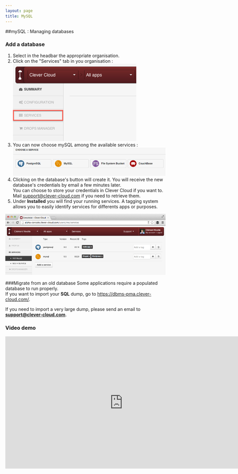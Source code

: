 ```yaml
---
layout: page
title: MySQL
---
```

##mySQL : Managing databases

### Add a database
1. Select in the headbar the appropriate organisation.
2. Click on the "Services" tab in you organisation : <img class="thumbnail img_doc" src="/img/services.png">
4. You can now choose mySQL among the available services : <img class="thumbnail img_doc" src="/img/mysql.png">
5. Clicking on the database's button will create it. You will receive the new database's credentials by email a few minutes later. <br>You can choose to store your credentials in Clever Cloud if you want to. Mail <support@clever-cloud.com> if you need to retrieve them.
6. Under **Installed** you will find your running services. A tagging system allows you to easily identify services for differents apps or purposes.
<div>
<a href="/img/screenshot-services.png" target="_blank"><img class="thumbnail img_doc" src="/img/screenshot-services.png"></a>
</div>


###Migrate from an old database
Some applications require a populated database to run properly.  
If you want to import your **SQL** dump, go to <a href="https://dbms-pma.clever-cloud.com/">https://dbms-pma.clever-cloud.com/</a>.

If you need to import a very large dump, please send an email to **support@clever-cloud.com**.

### Video demo
<p>
<iframe style="width:738px" height="415" src="http://www.youtube.com/embed/6rJ8zQqIhUw?rel=0&autohide=1&showinfo=0" frameborder="0" controls="0"  allowfullscreen="allowfullscreen"> </iframe>  
</p>